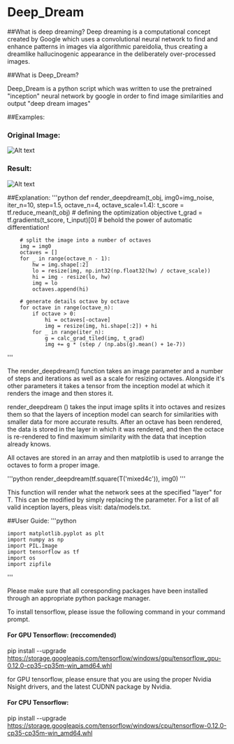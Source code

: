 # Deep_Dream

##What is deep dreaming?
Deep dreaming is a computational concept created by Google which  uses a convolutional neural network to find and enhance patterns in images via algorithmic pareidolia, thus creating a dreamlike hallucinogenic appearance in the deliberately over-processed images.

##What is Deep_Dream?

Deep_Dream is a python script which was written to use the pretrained "inception" neural network by google in order to find image similarities and output "deep dream images"

##Examples:

### Original Image:
![Alt text](http://i.imgur.com/6FAzGVY.png "")

### Result: 
![Alt text](http://i.imgur.com/KPBuO4S.png "")


##Explanation:
'''python
  def render_deepdream(t_obj, img0=img_noise,
                         iter_n=10, step=1.5, octave_n=4, octave_scale=1.4):
        t_score = tf.reduce_mean(t_obj)  # defining the optimization objective
        t_grad = tf.gradients(t_score, t_input)[0]  # behold the power of automatic differentiation!

        # split the image into a number of octaves
        img = img0
        octaves = []
        for _ in range(octave_n - 1):
            hw = img.shape[:2]
            lo = resize(img, np.int32(np.float32(hw) / octave_scale))
            hi = img - resize(lo, hw)
            img = lo
            octaves.append(hi)

        # generate details octave by octave
        for octave in range(octave_n):
            if octave > 0:
                hi = octaves[-octave]
                img = resize(img, hi.shape[:2]) + hi
            for _ in range(iter_n):
                g = calc_grad_tiled(img, t_grad)
                img += g * (step / (np.abs(g).mean() + 1e-7))
'''

The render_deepdream() function takes an image parameter and a number of steps and iterations as well as a scale for resizing octaves. Alongside it's other parameters it takes a tensor from the inception model at which it renders the image and then stores it. 

render_deepdream () takes the input image splits it into octaves and resizes them so that the layers of inception model can search for similarities with smaller data for more accurate results. After an octave has been rendered, the data is stored in the layer in which it was rendered, and then the octace is re-rendered to find maximum similarity with the data that inception already knows.

All octaves are stored in an array and then matplotlib is used to arrange the octaves to form a proper image.

  '''python
     render_deepdream(tf.square(T('mixed4c')), img0)
  '''

This function will render what the network sees at the specified "layer" for T. This can be modified by simply replacing the parameter. For a list of all valid inception layers, pleas visit: data/models.txt.

##User Guide:
 '''python
 
    import matplotlib.pyplot as plt
    import numpy as np
    import PIL.Image
    import tensorflow as tf
    import os
    import zipfile
  '''

Please make sure that all coresponding packages have been installed through an appropriate python package manager.


To install tensorflow, please issue the following command in your command prompt.

#### For GPU Tensorflow: (reccomended)

pip install --upgrade https://storage.googleapis.com/tensorflow/windows/gpu/tensorflow_gpu-0.12.0-cp35-cp35m-win_amd64.whl


for GPU tensorflow, please ensure that you are using the proper Nvidia Nsight drivers, and the latest CUDNN package by Nvidia.

#### For CPU Tensorflow: 

pip install --upgrade https://storage.googleapis.com/tensorflow/windows/cpu/tensorflow-0.12.0-cp35-cp35m-win_amd64.whl





